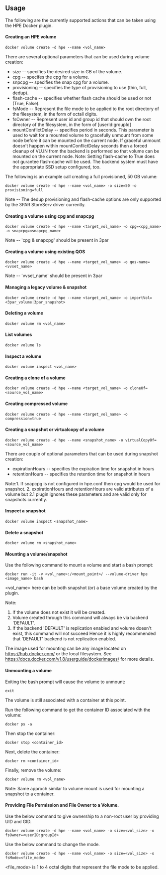 ## Usage
The following are the currently supported actions that can be taken using the HPE Docker plugin.

#### Creating an HPE volume

```
docker volume create -d hpe --name <vol_name>
```

There are several optional parameters that can be used during volume creation:

- size -- specifies the desired size in GB of the volume.
- cpg -- specifes the cpg for a volume.
- snpcpg -- specifies the snap cpg for a volume.
- provisioning -- specifies the type of provisioning to use (thin, full, dedup).
- flash-cache -- specifies whether flash cache should be used or not (True, False).
- fsMode -- Represent the file mode to be applied to the root directory of the filesystem, in the form of octall digits.
- fsOwner -- Represent user id and group id that should own the root directory of the filesystem,
in the form of [userId:groupId]
- mountConflictDelay -- specifies period in seconds. This parameter is used to wait for a
mounted volume to gracefully unmount from some node before it can be mounted on the current
node. If graceful unmount doesn't happen within mountConflictDelay seconds then a forced
cleanup of VLUN from the backend is performed so that volume can be mounted on the current
node.
Note: Setting flash-cache to True does not gurantee flash-cache will be used. The backend system
must have the appropriate SSD setup configured, too.

The following is an example call creating a full provisioned, 50 GB volume:

```
docker volume create -d hpe --name <vol_name> -o size=50 -o provisioning=full
```

Note -- The dedup provisioning and flash-cache options are only supported by the
3PAR StoreServ driver currently.


#### Creating a volume using cpg and snapcpg

```
docker volume create -d hpe --name <target_vol_name> -o cpg=<cpg_name> -o snapcpg=<snapcpg_name>
```
Note -- 'cpg & snapcpg' should be present in 3par


#### Creating a volume using existing QOS

```
docker volume create -d hpe --name <target_vol_name> -o qos-name=<vvset_name>
```
Note -- 'vvset_name' should be present in 3par

#### Managing a legacy volume & snapshot

```
docker volume create -d hpe --name <target_vol_name> -o importVol=<3par_volume|3par_snapshot>
```

#### Deleting a volume

```
docker volume rm <vol_name>
```

#### List volumes

```
docker volume ls
```

#### Inspect a volume

```
docker volume inspect <vol_name>
```

#### Creating a clone of a volume

```
docker volume create -d hpe --name <target_vol_name> -o cloneOf=<source_vol_name>
```
#### Creating compressed volume

```
docker volume create -d hpe --name <target_vol_name> -o compression=true
```


#### Creating a snapshot or virtualcopy of a volume

```
docker volume create -d hpe --name <snapshot_name> -o virtualCopyOf=<source_vol_name>
```
There are couple of optional parameters that can be used during snapshot creation:
- expirationHours -- specifies the expiration time for snapshot in hours
- retentionHours  -- specifies the retention time for snapshot in hours

Note:1. If snapcpg is not configured in hpe.conf then cpg would be used for snapshot.
     2. expirationHours and retentionHours are valid attributes of a volume but 2.1
        plugin ignores these parameters and are valid only for snapshots currently.

#### Inspect a snapshot

```
docker volume inspect <snapshot_name>
```

#### Delete a snapshot

```
docker volume rm <snapshot_name>
```

#### Mounting a volume/snapshot

Use the following command to mount a volume and start a bash prompt:

```
docker run -it -v <vol_name>:/<mount_point>/ --volume-driver hpe <image_name> bash
```

<vol_name> here can be both snapshot (or) a base volume created by the plugin.

Note:
1. If the volume does not exist it will be created.
2. Volume created through this command will always be via backend 'DEFAULT'.
3. If the backend 'DEFAULT' is replication enabled and volume doesn't exist, this command will not succeed
   Hence it is highly recommended that 'DEFAULT' backend is not replication enabled.

The image used for mounting can be any image located on https://hub.docker.com/ or
the local filesystem. See https://docs.docker.com/v1.8/userguide/dockerimages/
for more details. 

#### Unmounting a volume

Exiting the bash prompt will cause the volume to unmount:

```
exit
```

The volume is still associated with a container at this point.

Run the following command to get the container ID associated with the volume:

```
docker ps -a
```

Then stop the container:

```
docker stop <container_id>
```

Next, delete the container:

```
docker rm <container_id>
```

Finally, remove the volume:

```
docker volume rm <vol_name>
```

Note: Same approch similar to volume mount is used for mounting a snapshot to a container.

#### Providing File Permission and File Owner to a Volume.

Use the below command to give ownership to a non-root user by providing UID and GID.
````
docker volume create -d hpe --name <vol_name> -o size=<vol_size> -o fsOwner=<userID:groupId>
````

Use the below command to change the mode.
````
docker volume create -d hpe --name <vol_name> -o size=<vol_size> -o fsMode=<file_mode>
````
<file_mode> is 1 to 4 octal digits that represent the file mode to be applied.
